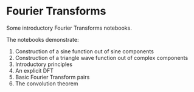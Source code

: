 Fourier Transforms
==================

Some introductory Fourier Transforms notebooks.

The notebooks demonstrate:

1. Construction of a sine function out of sine components
2. Construction of a triangle wave function out of complex components
3. Introductory principles
4. An explicit DFT
5. Basic Fourier Transform pairs
6. The convolution theorem
